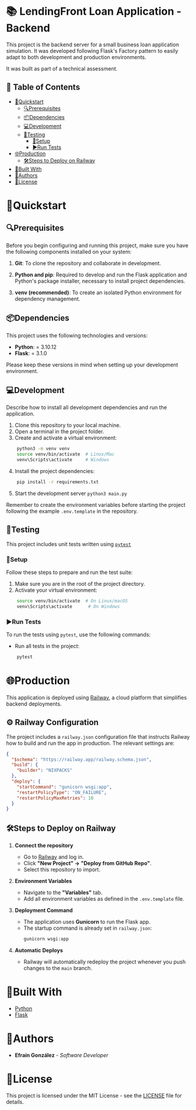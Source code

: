 # 📚 LendingFront Loan Application - Backend

This project is the backend server for a small business loan application simulation. It was developed following Flask's Factory pattern to easily adapt to both development and production environments.

It was built as part of a technical assessment.

## 📄 Table of Contents

- [🚀Quickstart](#🚀quickstart)
    - [🔍Prerequisites](#🔍prerequisites)
    - [📦Dependencies](#📦dependencies)
    - [💻Development](#💻development)
    - [🧪Testing](#🧪testing)
        - [🧰Setup](#🧰setup)
        - [▶️Run Tests](#▶️run-tests)
- [🌐Production](#🌐production)
    - [🛠Steps to Deploy on Railway](#🛠steps-to-deploy-on-railway)
- [🔧Built With](#🔧built-with)
- [👥Authors](#👥authors)
- [📜License](#📜license)

# 🚀Quickstart

## 🔍Prerequisites

Before you begin configuring and running this project, make sure you have the following components installed on your system:

1. **Git**: To clone the repository and collaborate in development.

2. **Python and pip**: Required to develop and run the Flask application and Python's package installer, necessary to install project dependencies.

3. **venv (recommended)**: To create an isolated Python environment for dependency management.

## 📦Dependencies

This project uses the following technologies and versions:

- **Python**: = 3.10.12
- **Flask**: = 3.1.0

Please keep these versions in mind when setting up your development environment.

## 💻Development

Describe how to install all development dependencies and run the application.

1. Clone this repository to your local machine.
2. Open a terminal in the project folder.
3. Create and activate a virtual environment:
```bash
    python3 -m venv venv
    source venv/bin/activate  # Linux/Mac
    venv\Scripts\activate     # Windows
```
4. Install the project dependencies:
```bash
    pip install -r requirements.txt
```
5. Start the development server `python3 main.py`

Remember to create the environment variables before starting the project following the example `.env.template` in the repository.

## 🧪Testing

This project includes unit tests written using [`pytest`](https://docs.pytest.org/)

### 🧰Setup

Follow these steps to prepare and run the test suite:

1. Make sure you are in the root of the project directory.
2. Activate your virtual environment:

```bash
    source venv/bin/activate  # On Linux/macOS
    venv\Scripts\activate      # On Windows
```

### ▶️Run Tests

To run the tests using `pytest`, use the following commands:

- Run all tests in the project:

```bash
    pytest
```

# 🌐Production

This application is deployed using [Railway](https://railway.app), a cloud platform that simplifies backend deployments.

## ⚙️ Railway Configuration

The project includes a `railway.json` configuration file that instructs Railway how to build and run the app in production. The relevant settings are:

```json
{
  "$schema": "https://railway.app/railway.schema.json",
  "build": {
    "builder": "NIXPACKS"
  },
  "deploy": {
    "startCommand": "gunicorn wsgi:app",
    "restartPolicyType": "ON_FAILURE",
    "restartPolicyMaxRetries": 10
  }
}
```
## 🛠Steps to Deploy on Railway

1. **Connect the repository**  
   - Go to [Railway](https://railway.app) and log in.  
   - Click **"New Project" → "Deploy from GitHub Repo"**.  
   - Select this repository to import.

2. **Environment Variables**  
   - Navigate to the **"Variables"** tab.  
   - Add all environment variables as defined in the `.env.template` file.

3. **Deployment Command**  
   - The application uses **Gunicorn** to run the Flask app.  
   - The startup command is already set in `railway.json`:
     ```bash
     gunicorn wsgi:app
     ```

4. **Automatic Deploys**  
   - Railway will automatically redeploy the project whenever you push changes to the `main` branch.

# 🔧Built With

* [Python](https://www.python.org/)
* [Flask](https://flask.palletsprojects.com/en/stable/)

# 👥Authors

* **Efraín González** - *Software Developer*

# 📜License

This project is licensed under the MIT License - see the [LICENSE](LICENSE) file for details.